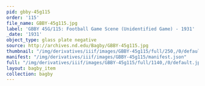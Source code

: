 ```yaml
---
pid: gbby-45g115
order: '115'
file_name: GBBY-45g115.jpg
label: 'GBBY 45G/115: Football Game Scene (Unidentified Game) - 1931'
_date: '1931'
object_type: glass plate negative
source: http://archives.nd.edu/Bagby/GBBY-45g115.jpg
thumbnail: "/img/derivatives/iiif/images/GBBY-45g115/full/250,/0/default.jpg"
manifest: "/img/derivatives/iiif/images/GBBY-45g115/manifest.json"
full: "/img/derivatives/iiif/images/GBBY-45g115/full/1140,/0/default.jpg"
layout: bagby_item
collection: bagby
---
```

